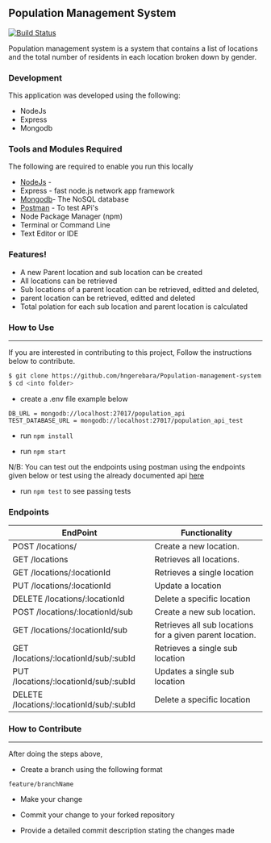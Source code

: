 ## Population Management System

[![Build Status](https://travis-ci.com/hngerebara/Population-management-system.svg?token=qbBk8baJpsNJr5Dz8G6p&branch=master)](https://travis-ci.com/hngerebara/Population-management-system)

Population management system is a system that contains a list of locations and the total number of residents in each location broken down by gender.


### Development

This application was developed using the following:

* NodeJs
* Express
* Mongodb

### Tools and Modules Required
The following are required to enable you run this locally
* [NodeJs](https://nodejs.org/en) - 
*  Express - fast node.js network app framework
* [Mongodb](https://docs.mongodb.com/)- The NoSQL database
* [Postman](https://www.getpostman.com/) - To test APi's
* Node Package Manager (npm)
* Terminal or Command Line
* Text Editor or IDE

### Features!

- A new Parent location and sub location can be created
- All locations can be retrieved
- Sub locations of a parent location can be retrieved, editted and deleted,
- parent location can be retrieved, editted and deleted
- Total polation for each sub location and parent location is calculated 


### How to Use
---------------------------------------------------------------------------------------------------------------------------

If you are interested in contributing to this project, Follow the instructions below to contribute.

```sh
$ git clone https://github.com/hngerebara/Population-management-system.git
$ cd <into folder>
```

* create a .env file  example below
```
DB_URL = mongodb://localhost:27017/population_api
TEST_DATABASE_URL = mongodb://localhost:27017/population_api_test
```
* run `npm install`

* run `npm start`

N/B: You can test out the endpoints using postman using the endpoints given below or test using the already documented api [here](Swagger)

* run `npm test` to see passing tests

### Endpoints

| EndPoint | Functionality |
| ------ | ------ |
| POST /locations/ | Create a new location. |
| GET /locations | Retrieves all locations. |
| GET /locations/:locationId | Retrieves a single location |
| PUT /locations/:locationId | Update a location |
| DELETE /locations/:locationId | Delete a specific location |
| POST /locations/:locationId/sub | Create a new sub location. |
| GET /locations/:locationId/sub | Retrieves all sub locations for a given parent location. |
| GET /locations/:locationId/sub/:subId | Retrieves a single sub location |
| PUT /locations/:locationId/sub/:subId | Updates a single sub location |
| DELETE /locations/:locationId/sub/:subId | Delete a specific location |


### How to Contribute
---------------------------------------------------------------------------------------------------------------------------
After doing the steps above, 

* Create a branch using the following format
```
feature/branchName 
```
* Make your change

* Commit your change to your forked repository

* Provide a detailed commit description stating the changes made

